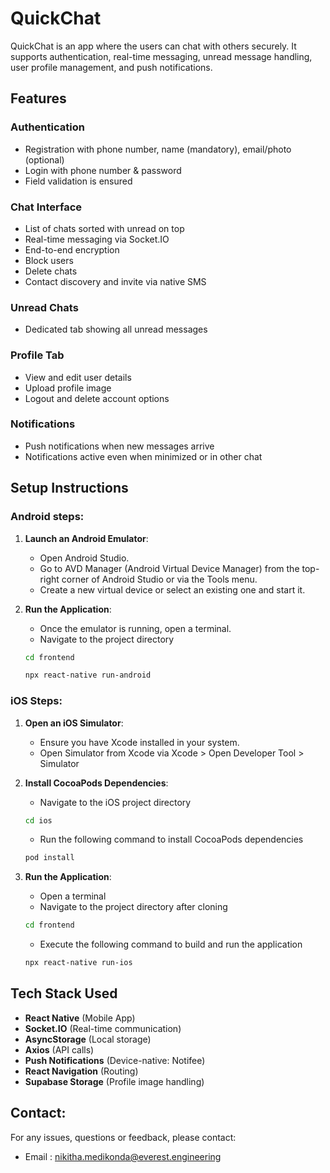 # **QuickChat**

QuickChat is an app where the users can chat with others securely. It supports authentication, real-time messaging, unread message handling, user profile management, and push notifications.

##  Features

### Authentication
- Registration with phone number, name (mandatory), email/photo (optional)
- Login with phone number & password
- Field validation is ensured

### Chat Interface
- List of chats sorted with unread on top
- Real-time messaging via Socket.IO
- End-to-end encryption
- Block users
- Delete chats
- Contact discovery and invite via native SMS

### Unread Chats
- Dedicated tab showing all unread messages

### Profile Tab
- View and edit user details
- Upload profile image 
- Logout and delete account options

### Notifications
- Push notifications when new messages arrive
- Notifications active even when minimized or in other chat


## Setup Instructions

### Android steps:
1. **Launch an Android Emulator**:
    - Open Android Studio.
    - Go to AVD Manager (Android Virtual Device Manager) from the top-right corner of Android Studio or via the Tools menu.
    - Create a new virtual device or select an existing one and start it.

2. **Run the Application**:
    - Once the emulator is running, open a terminal.
    - Navigate to the project directory
    ```sh
    cd frontend
    ```
    ```sh
    npx react-native run-android
    ```

### iOS Steps:
1. **Open an iOS Simulator**:
    - Ensure you have Xcode installed in your system.
    - Open Simulator from Xcode via Xcode > Open Developer Tool > Simulator
    
2. **Install CocoaPods Dependencies**:
    - Navigate to the iOS project directory
    ```sh
    cd ios
    ```
    - Run the following command to install CocoaPods dependencies
    ```sh
    pod install
    ```

3. **Run the Application**:
   - Open a terminal
   - Navigate to the project directory after cloning
   ```sh
   cd frontend
   ```
   - Execute the following command to build and run the application
   ```sh
   npx react-native run-ios
   ```

## Tech Stack Used

- **React Native** (Mobile App)
- **Socket.IO** (Real-time communication)
- **AsyncStorage** (Local storage)
- **Axios** (API calls)
- **Push Notifications** (Device-native: Notifee)
- **React Navigation** (Routing)
- **Supabase Storage** (Profile image handling)

## Contact: 
For any issues, questions or feedback, please contact:
- Email : nikitha.medikonda@everest.engineering